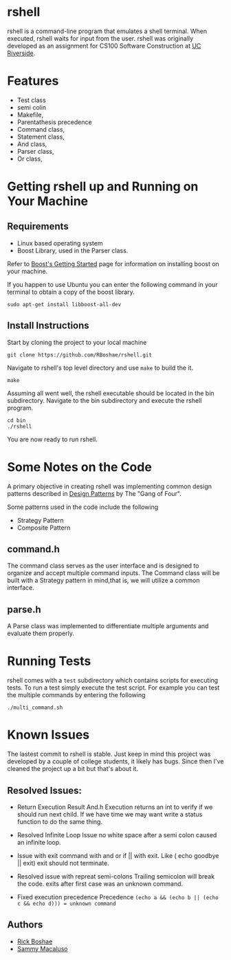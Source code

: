 # rshell
rshell is a command-line program that emulates a shell terminal. When executed, 
rshell waits for input from the user. rshell was originally developed as an 
assignment for CS100 Software Construction at 
[UC Riverside](https://www.engr.ucr.edu/). 

# Features
	
* Test class
* semi colin
* Makefile,
* Parentathesis precedence
* Command class,
* Statement class,
* And class,
* Parser class,
* Or class,


# Getting rshell up and Running on Your Machine

## Requirements
* Linux based operating system
* Boost Library, used in the Parser class.

Refer to [Boost's Getting Started](https://www.boost.org/doc/libs/1_73_0/more/getting_started/unix-variants.html) 
page for information on installing boost on your machine.

If you happen to use Ubuntu you can enter the following command in your 
terminal to obtain a copy of the boost library.
```
sudo apt-get install libboost-all-dev
```

## Install Instructions
Start by cloning the project to your local machine
```
git clone https://github.com/RBoshae/rshell.git
```

Navigate to rshell's top level directory and use ```make``` to build the it.
```
make
```

Assuming all went well, the rshell executable should be located in the bin
subdirectory. Navigate to the bin subdirectory and execute the rshell
program.

```
cd bin
./rshell
```
You are now ready to run rshell.

# Some Notes on the Code
A primary objective in creating rshell was implementing common design 
patterns described in 
[Design Patterns](https://en.wikipedia.org/wiki/Design_Patterns) by The "Gang 
of Four". 

Some patterns used in the code include the following
* Strategy Pattern
* Composite Pattern

## command.h
The command class serves as the user interface and is designed to organize and 
accept multiple command inputs. The Command class will be built with a 
Strategy pattern in mind,that is, we will utilize a common interface.

## parse.h
A Parse class was implemented to differentiate multiple arguments and evaluate 
them properly. 

# Running Tests
rshell comes with a ```test``` subdirectory which contains scripts for 
executing tests. To run a test simply execute the test script. For example you 
can test the multiple commands by entering the following 
```
./multi_command.sh
```

# Known Issues
The lastest commit to rshell is stable. Just keep in mind this project was 
developed by a couple of college students, it likely has bugs. 
Since then I've cleaned the project up a bit but that's about it. 
	
## Resolved Issues:
* Return Execution Result And.h
Execution returns an int to verify if we should run next child. If we have 
time we may want write a status function to do the same thing.
	
* Resolved Infinite Loop Issue
no white space after a semi colon caused an infinite loop.

* Issue with exit command with and or 
if || with exit. Like ( echo goodbye || exit) exit should not terminate.

* Resolved issue with repreat semi-colons
Trailing semicolon will break the code.
exits after first case was an unknown command.

* Fixed execution precedence
Precedence ```(echo a && (echo b || (echo c && echo d))) = unknown command```

## Authors
* [Rick Boshae](https://www.rboshae.github.io)
* [Sammy Macaluso](https://www.linkedin.com/in/sammy-macaluso/)
